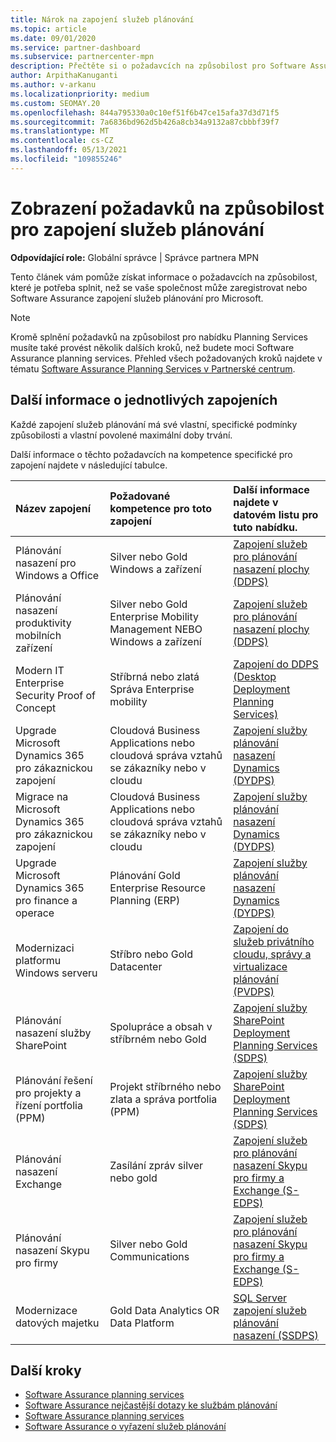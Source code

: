 ```yaml
---
title: Nárok na zapojení služeb plánování
ms.topic: article
ms.date: 09/01/2020
ms.service: partner-dashboard
ms.subservice: partnercenter-mpn
description: Přečtěte si o požadavcích na způsobilost pro Software Assurance plánování služeb, které může společnost chtít nabídnout podnikovým zákazníkům.
author: ArpithaKanuganti
ms.author: v-arkanu
ms.localizationpriority: medium
ms.custom: SEOMAY.20
ms.openlocfilehash: 844a795330a0c10ef51f6b47ce15afa37d3d71f5
ms.sourcegitcommit: 7a6836bd962d5b426a8cb34a9132a87cbbbf39f7
ms.translationtype: MT
ms.contentlocale: cs-CZ
ms.lasthandoff: 05/13/2021
ms.locfileid: "109855246"
---
```

# <a name="view-eligibility-requirements-for-planning-services-engagements"></a>Zobrazení požadavků na způsobilost pro zapojení služeb plánování

**Odpovídající role:** Globální správce | Správce partnera MPN

Tento článek vám pomůže získat informace o požadavcích na způsobilost, které je potřeba splnit, než se vaše společnost může zaregistrovat nebo Software Assurance zapojení služeb plánování pro Microsoft.

>[!NOTE]
> Kromě splnění požadavků na způsobilost pro nabídku Planning Services musíte také provést několik dalších kroků, než budete moci Software Assurance planning services. Přehled všech požadovaných kroků najdete v tématu [Software Assurance Planning Services v Partnerské centrum](software-assurance-dps.md).

## <a name="learn-more-about-each-engagement"></a>Další informace o jednotlivých zapojeních

Každé zapojení služeb plánování má své vlastní, specifické podmínky způsobilosti a vlastní povolené maximální doby trvání.

Další informace o těchto požadavcích na kompetence specifické pro zapojení najdete v následující tabulce.

| Název zapojení | Požadované kompetence pro toto zapojení | Další informace najdete v datovém listu pro tuto nabídku. |
|:--- |:--- |:--- |
| Plánování nasazení pro Windows a Office  | Silver nebo Gold Windows a zařízení  |  [Zapojení služeb pro plánování nasazení plochy (DDPS)](https://go.microsoft.com/fwlink/?linkid=2116072)
| Plánování nasazení produktivity mobilních zařízení  | Silver nebo Gold Enterprise Mobility Management NEBO Windows a zařízení  | [Zapojení služeb pro plánování nasazení plochy (DDPS)](https://go.microsoft.com/fwlink/?linkid=2116072) |  
| Modern IT Enterprise Security Proof of Concept |  Stříbrná nebo zlatá Správa Enterprise mobility  | [Zapojení do DDPS (Desktop Deployment Planning Services)](https://go.microsoft.com/fwlink/?linkid=2116072) |  
| Upgrade Microsoft Dynamics 365 pro zákaznickou zapojení  | Cloudová Business Applications nebo cloudová správa vztahů se zákazníky nebo v cloudu  | [Zapojení služby plánování nasazení Dynamics (DYDPS)](https://go.microsoft.com/fwlink/?linkid=2116073)
| Migrace na Microsoft Dynamics 365 pro zákaznickou zapojení  | Cloudová Business Applications nebo cloudová správa vztahů se zákazníky nebo v cloudu  | [Zapojení služby plánování nasazení Dynamics (DYDPS)](https://go.microsoft.com/fwlink/?linkid=2116073)
| Upgrade Microsoft Dynamics 365 pro finance a operace  | Plánování Gold Enterprise Resource Planning (ERP)  | [Zapojení služby plánování nasazení Dynamics (DYDPS)](https://go.microsoft.com/fwlink/?linkid=2116073)  |
| Modernizaci platformu Windows serveru | Stříbro nebo Gold Datacenter | [Zapojení do služeb privátního cloudu, správy a virtualizace plánování (PVDPS)](https://go.microsoft.com/fwlink/?linkid=2115982) |
| Plánování nasazení služby SharePoint  | Spolupráce a obsah v stříbrném nebo Gold  | [Zapojení služby SharePoint Deployment Planning Services (SDPS)](https://go.microsoft.com/fwlink/?linkid=2116074)  |
| Plánování řešení pro projekty a řízení portfolia (PPM)  | Projekt stříbrného nebo zlata a správa portfolia (PPM)  | [Zapojení služby SharePoint Deployment Planning Services (SDPS)](https://go.microsoft.com/fwlink/?linkid=2116074)  |
| Plánování nasazení Exchange  | Zasílání zpráv silver nebo gold  | [Zapojení služeb pro plánování nasazení Skypu pro firmy a Exchange (S-EDPS)](https://go.microsoft.com/fwlink/?linkid=2116075)  |
Plánování nasazení Skypu pro firmy  | Silver nebo Gold Communications  | [Zapojení služeb pro plánování nasazení Skypu pro firmy a Exchange (S-EDPS)](https://go.microsoft.com/fwlink/?linkid=2116075)  |
| Modernizace datových majetku  | Gold Data Analytics OR Data Platform  | [SQL Server zapojení služeb plánování nasazení (SSDPS)](https://go.microsoft.com/fwlink/?linkid=2116076)  |

## <a name="next-steps"></a>Další kroky

- [Software Assurance planning services](https://go.microsoft.com/fwlink/?linkid=2115983)
- [Software Assurance nejčastější dotazy ke službám plánování](https://go.microsoft.com/fwlink/?linkid=2116077)
- [Software Assurance planning services](https://go.microsoft.com/fwlink/?linkid=2115984)
- [Software Assurance o vyřazení služeb plánování](https://query.prod.cms.rt.microsoft.com/cms/api/am/binary/RE4sln9)
